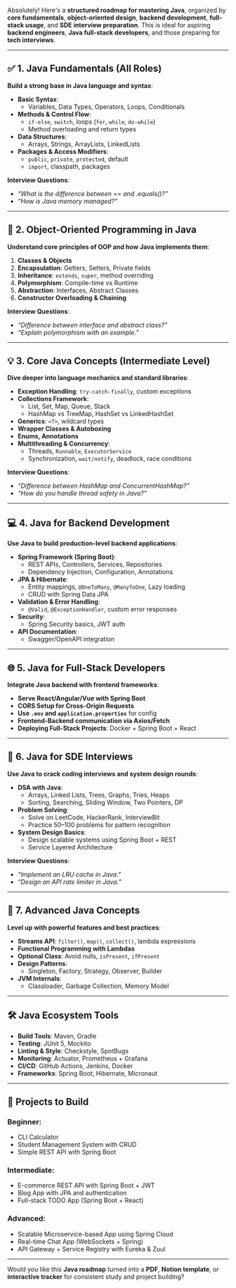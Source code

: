 Absolutely! Here's a **structured roadmap for mastering Java**, organized by **core fundamentals**, **object-oriented design**, **backend development**, **full-stack usage**, and **SDE interview preparation**. This is ideal for aspiring **backend engineers**, **Java full-stack developers**, and those preparing for **tech interviews**.

---

## ✅ **1. Java Fundamentals (All Roles)**  
**Build a strong base in Java language and syntax**:  
- **Basic Syntax**:  
  - Variables, Data Types, Operators, Loops, Conditionals  
- **Methods & Control Flow**:  
  - `if-else`, `switch`, loops (`for`, `while`, `do-while`)  
  - Method overloading and return types  
- **Data Structures**:
  - Arrays, Strings, ArrayLists, LinkedLists  
- **Packages & Access Modifiers**:  
  - `public`, `private`, `protected`, default  
  - `import`, classpath, packages

**Interview Questions**:  
- *“What is the difference between == and .equals()?”*  
- *“How is Java memory managed?”*

---

## 🧱 **2. Object-Oriented Programming in Java**  
**Understand core principles of OOP and how Java implements them**:  
1. **Classes & Objects**  
2. **Encapsulation**: Getters, Setters, Private fields  
3. **Inheritance**: `extends`, `super`, method overriding  
4. **Polymorphism**: Compile-time vs Runtime  
5. **Abstraction**: Interfaces, Abstract Classes  
6. **Constructor Overloading & Chaining**

**Interview Questions**:  
- *“Difference between interface and abstract class?”*  
- *“Explain polymorphism with an example.”*

---

## 💡 **3. Core Java Concepts (Intermediate Level)**  
**Dive deeper into language mechanics and standard libraries**:  
- **Exception Handling**: `try-catch-finally`, custom exceptions  
- **Collections Framework**:
  - List, Set, Map, Queue, Stack  
  - HashMap vs TreeMap, HashSet vs LinkedHashSet  
- **Generics**: `<T>`, wildcard types  
- **Wrapper Classes & Autoboxing**  
- **Enums, Annotations**  
- **Multithreading & Concurrency**:  
  - Threads, `Runnable`, `ExecutorService`  
  - Synchronization, `wait/notify`, deadlock, race conditions

**Interview Questions**:  
- *“Difference between HashMap and ConcurrentHashMap?”*  
- *“How do you handle thread safety in Java?”*

---

## 💻 **4. Java for Backend Development**  
**Use Java to build production-level backend applications**:  
- **Spring Framework (Spring Boot)**:
  - REST APIs, Controllers, Services, Repositories  
  - Dependency Injection, Configuration, Annotations
- **JPA & Hibernate**:
  - Entity mappings, `@OneToMany`, `@ManyToOne`, Lazy loading  
  - CRUD with Spring Data JPA
- **Validation & Error Handling**:
  - `@Valid`, `@ExceptionHandler`, custom error responses
- **Security**:
  - Spring Security basics, JWT auth  
- **API Documentation**:
  - Swagger/OpenAPI integration

---

## 🌐 **5. Java for Full-Stack Developers**  
**Integrate Java backend with frontend frameworks**:  
- **Serve React/Angular/Vue with Spring Boot**  
- **CORS Setup for Cross-Origin Requests**  
- **Use `.env` and `application.properties`** for config  
- **Frontend-Backend communication via Axios/Fetch**  
- **Deploying Full-Stack Projects**: Docker + Spring Boot + React

---

## 🧠 **6. Java for SDE Interviews**  
**Use Java to crack coding interviews and system design rounds**:  
- **DSA with Java**:
  - Arrays, Linked Lists, Trees, Graphs, Tries, Heaps  
  - Sorting, Searching, Sliding Window, Two Pointers, DP  
- **Problem Solving**:
  - Solve on LeetCode, HackerRank, InterviewBit  
  - Practice 50–100 problems for pattern recognition
- **System Design Basics**:
  - Design scalable systems using Spring Boot + REST  
  - Service Layered Architecture

**Interview Questions**:  
- *“Implement an LRU cache in Java.”*  
- *“Design an API rate limiter in Java.”*

---

## 🔄 **7. Advanced Java Concepts**  
**Level up with powerful features and best practices**:  
- **Streams API**: `filter()`, `map()`, `collect()`, lambda expressions  
- **Functional Programming with Lambdas**  
- **Optional Class**: Avoid nulls, `isPresent`, `ifPresent`  
- **Design Patterns**:
  - Singleton, Factory, Strategy, Observer, Builder  
- **JVM Internals**:
  - Classloader, Garbage Collection, Memory Model

---

## 🛠️ **Java Ecosystem Tools**
- **Build Tools**: Maven, Gradle  
- **Testing**: JUnit 5, Mockito  
- **Linting & Style**: Checkstyle, SpotBugs  
- **Monitoring**: Actuator, Prometheus + Grafana  
- **CI/CD**: GitHub Actions, Jenkins, Docker  
- **Frameworks**: Spring Boot, Hibernate, Micronaut

---

## 🚀 **Projects to Build**
### Beginner:
- CLI Calculator  
- Student Management System with CRUD  
- Simple REST API with Spring Boot

### Intermediate:
- E-commerce REST API with Spring Boot + JWT  
- Blog App with JPA and authentication  
- Full-stack TODO App (Spring Boot + React)

### Advanced:
- Scalable Microservice-based App using Spring Cloud  
- Real-time Chat App (WebSockets + Spring)  
- API Gateway + Service Registry with Eureka & Zuul

---

Would you like this **Java roadmap** turned into a **PDF**, **Notion template**, or **interactive tracker** for consistent study and project building?